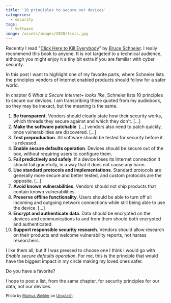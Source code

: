 ```yaml
---
title: '10 principles to secure our devices'
categories:
  - security
tags:
  - Software
image: /assets/images/2020/lists.jpg
---
```

Recently I read "[Click Here to Kill Everybody](https://www.schneier.com/books/click-here/)" by [Bruce Schneier](https://www.schneier.com). I
really recommend this book to anyone. It is not targeted to a technical audience, although you might
enjoy it a tiny bit extra if you are familiar with cyber security.

In this post I want to highlight one of my favorite parts, where Schneier lists the principles
vendors of Internet enabled products should follow for a safer world.

<!-- more -->

In chapter 6 _What a Secure Internet+ looks like_, Schneier lists 10 principles to secure our
devices. I am transcribing these quoted from my audiobook, so they may be inexact, but the meaning is
the same.

1. **Be transparent**. Vendors should clearly state how their security works, which threads they secure against and which they don't. [...]
2. **Make the software patchable**. [...] vendors also need to patch quickly, once vulnerabilities are discovered. [...]
3. **Test preproduction**. All software should be tested for security before it is released.
4. **Enable secure defaults operation**. Devices should be secure out of the box, without requiring users to configure them.
5. **Fail predictively and safely**. If a device loses its Internet connection it should fail gracefully, in a way that it does not cause any harm.
6. **Use standard protocols and implementations**. Standard protocols are generally more secure and better tested, and custom protocols are the opposite. [...]
7. **Avoid known vulnerabilities**. Vendors should not ship products that contain known vulnerabilities.
8. **Preserve offline functionality**. Users should be able to turn off all incoming and outgoing network connections while still being able to use the device. [...]
9. **Encrypt and authenticate data**. Data should be encrypted on the devices and communications to and from them should both encrypted and authenticated.
10. **Support responsible security research**. Vendors should allow research on their products and welcome vulnerability reports, not harass researchers.

I like them all, but if I was pressed to choose one I think I would go with _Enable secure defaults
operation_. For me, this is the principle that would have the biggest impact in my circle making my
loved ones safer.

Do you have a favorite?

I hope to post a list, from the same chapter, for security principles for our data, not our devices. 

<small>Photo by <a href="https://unsplash.com/@markuswinkler">Markus Winkler</a> on <a href="https://unsplash.com/s/photos/security-list?utm_source=unsplash&amp;utm_medium=referral&amp;utm_content=creditCopyText">Unsplash</a></small>
